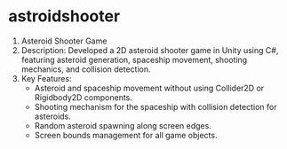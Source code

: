 # astroidshooter
 


1.  Asteroid Shooter Game
2. Description: Developed a 2D asteroid shooter game in Unity using C#, featuring asteroid generation, spaceship movement, shooting mechanics, and collision detection.
4. Key Features:
   - Asteroid and spaceship movement without using Collider2D or Rigidbody2D components.
   - Shooting mechanism for the spaceship with collision detection for asteroids.
   - Random asteroid spawning along screen edges.
   - Screen bounds management for all game objects.

